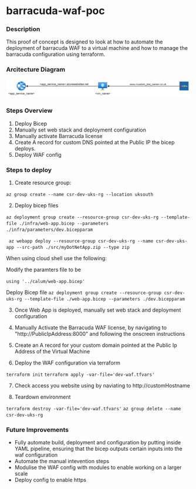 # barracuda-waf-poc

### Description
This proof of concept is designed to look at how to automate the deployment of barracuda WAF to a virtual machine and how to manage the barracuda configuration using terraform.

### Arcitecture Diagram
![Alt](barracuda-waf-poc.png)

### Steps Overview
1) Deploy Bicep
2) Manually set web stack and deployment configuration
3) Manually activate Barracuda license
4) Create A record for custom DNS pointed at the Public IP the bicep deploys.
5) Deploy WAF config

### Steps to deploy
1) Create resource group:

```az group create --name csr-dev-uks-rg --location uksouth```

2) Deploy bicep files

```az deployment group create --resource-group csr-dev-uks-rg --template-file ./infra/web-app.bicep --parameters ./infra/parameters/dev.bicepparam```

``` az webapp deploy --resource-group csr-dev-uks-rg --name csr-dev-uks-app --src-path ./src/myDotNetApp.zip --type zip```

When using cloud shell use the following:

Modify the paramters file to be 

``` using '../calum/web-app.bicep' ```

Deploy Bicep file
``` az deployment group create --resource-group csr-dev-uks-rg --template-file ./web-app.bicep --parameters ./dev.bicepparam ```

3) Once Web App is deployed, manually set web stack and deployment configuration

4) Manually Activate the Barracuda WAF license, by navigating to "http://PublicIpAddress:8000" and following the onscreen instructions

5) Create an A record for your custom domain pointed at the Public Ip Address of the Virtual Machine

6) Deploy the WAF configuration via terraform

``` terraform init ```
``` terraform apply -var-file='dev-waf.tfvars' ```

7) Check access you website using by naviating to http://customHostname 

8) Teardown environment

``` terraform destroy -var-file='dev-waf.tfvars' ```
``` az group delete --name csr-dev-uks-rg ```

### Future Improvements
- Fully automate build, deployment and configuration by putting inside YAML pipeline, ensuring that the bicep outputs certain inputs into the waf configuration
- Automate the manual intevention steps
- Modulise the WAF config with modules to enable working on a larger scale
- Deploy config to enable https
